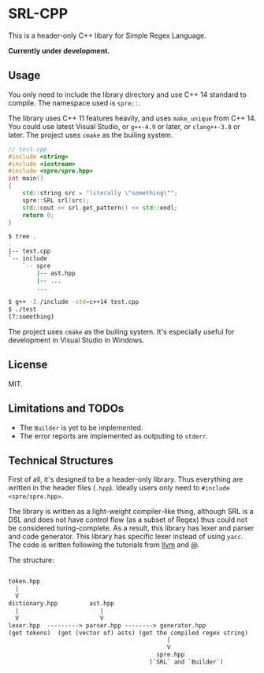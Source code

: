 # SRL-CPP

This is a header-only C++ libary for Simple Regex Language.

**Currently under development.**

## Usage

You only need to include the library directory and use C++ 14 standard to compile. The namespace used is `spre::`.

The library uses C++ 11 features heavily, and uses `make_unique` from C++ 14. You could use latest Visual Studio, or `g++-4.9` or later, or `clang++-3.8` or later. The project uses `cmake` as the builing system. 

```cpp
// test.cpp
#include <string>
#include <iostream>
#include <spre/spre.hpp>
int main()
{
    std::string src = "literally \"something\"";
    spre::SRL srl(src);
    std::cout << srl.get_pattern() << std::endl;
    return 0;
}
```

```bash
$ tree .
.
|-- test.cpp
`-- include
    `-- spre
        |-- ast.hpp
        |-- ...
        ...

$ g++ -I./include -std=c++14 test.cpp
$ ./test
(?:something)
```

The project uses `cmake` as the builing system. It's especially useful for development in Visual Studio in Windows.

## License

MIT.

## Limitations and TODOs

- The `Builder` is yet to be implemented.
- The error reports are implemented as outputing to `stderr`.

## Technical Structures

First of all, it's designed to be a header-only library. Thus everything are written in the header files (`.hpp`). Ideally users only need to `#include <spre/spre.hpp>`.

The library is written as a light-weight compiler-like thing, although SRL is a DSL and does not have control flow (as a subset of Regex) thus could not be considered turing-complete. As a result, this library has lexer and parser and code generator. This library has specific lexer instead of using `yacc`. The code is written following the tutorials from [llvm](http://llvm.org/docs/tutorial/LangImpl02.html) and [@](http://frozengene.github.io/blog/compiler/2014/08/10/compiler_tutorial_03/).

The structure:

```txt

token.hpp
  |
  V
dictionary.hpp         ast.hpp
  |                       |  
  V                       V
lexer.hpp  ---------> parser.hpp --------> generator.hpp
(get tokens)  (get (vector of) asts) (get the compiled regex string)
                                             |
                                             V
                                          spre.hpp
                                        (`SRL` and `Builder`)
```

